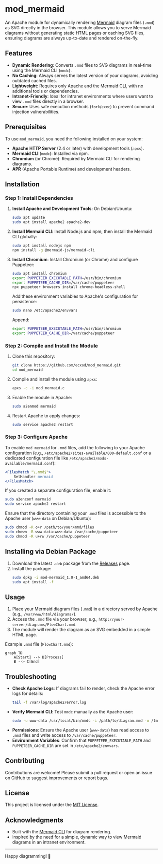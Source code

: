 # mod_mermaid

An Apache module for dynamically rendering [Mermaid](https://mermaid-js.github.io/mermaid/) diagram files (`.mmd`) as SVG directly in the browser. This module allows you to serve Mermaid diagrams without generating static HTML pages or caching SVG files, ensuring diagrams are always up-to-date and rendered on-the-fly.

## Features
- **Dynamic Rendering**: Converts `.mmd` files to SVG diagrams in real-time using the Mermaid CLI (`mmdc`).
- **No Caching**: Always serves the latest version of your diagrams, avoiding outdated cached files.
- **Lightweight**: Requires only Apache and the Mermaid CLI, with no additional tools or dependencies.
- **Intranet-Friendly**: Ideal for intranet environments where users want to view `.mmd` files directly in a browser.
- **Secure**: Uses safe execution methods (`fork`/`exec`) to prevent command injection vulnerabilities.

## Prerequisites
To use `mod_mermaid`, you need the following installed on your system:
- **Apache HTTP Server** (2.4 or later) with development tools (`apxs`).
- **Mermaid CLI** (`mmdc`): Installed via npm.
- **Chromium** (or Chrome): Required by Mermaid CLI for rendering diagrams.
- **APR** (Apache Portable Runtime) and development headers.

## Installation

### Step 1: Install Dependencies
1. **Install Apache and Development Tools**:
   On Debian/Ubuntu:
   ```bash
   sudo apt update
   sudo apt install apache2 apache2-dev
   ```

2. **Install Mermaid CLI**:
   Install Node.js and npm, then install the Mermaid CLI globally:
   ```bash
   sudo apt install nodejs npm
   npm install -g @mermaid-js/mermaid-cli
   ```

3. **Install Chromium**:
   Install Chromium (or Chrome) and configure Puppeteer:
   ```bash
   sudo apt install chromium
   export PUPPETEER_EXECUTABLE_PATH=/usr/bin/chromium
   export PUPPETEER_CACHE_DIR=/var/cache/puppeteer
   npx puppeteer browsers install chrome-headless-shell
   ```

   Add these environment variables to Apache's configuration for persistence:
   ```bash
   sudo nano /etc/apache2/envvars
   ```
   Append:
   ```bash
   export PUPPETEER_EXECUTABLE_PATH=/usr/bin/chromium
   export PUPPETEER_CACHE_DIR=/var/cache/puppeteer
   ```

### Step 2: Compile and Install the Module
1. Clone this repository:
   ```bash
   git clone https://github.com/ecxod/mod_mermaid.git
   cd mod_mermaid
   ```

2. Compile and install the module using `apxs`:
   ```bash
   apxs -c -i mod_mermaid.c
   ```

3. Enable the module in Apache:
   ```bash
   sudo a2enmod mermaid
   ```

4. Restart Apache to apply changes:
   ```bash
   sudo service apache2 restart
   ```

### Step 3: Configure Apache
To enable `mod_mermaid` for `.mmd` files, add the following to your Apache configuration (e.g., `/etc/apache2/sites-available/000-default.conf` or a dedicated configuration file like `/etc/apache2/mods-available/mermaid.conf`):

```apache
<FilesMatch "\.mmd$">
    SetHandler mermaid
</FilesMatch>
```

If you created a separate configuration file, enable it:
```bash
sudo a2enconf mermaid
sudo service apache2 restart
```

Ensure that the directory containing your `.mmd` files is accessible to the Apache user (`www-data` on Debian/Ubuntu):
```bash
sudo chmod -R o+r /path/to/your/mmd/files
sudo chown -R www-data:www-data /var/cache/puppeteer
sudo chmod -R u+rw /var/cache/puppeteer
```

## Installing via Debian Package
1. Download the latest `.deb` package from the [Releases](https://github.com/ecxod/mod_mermaid/releases) page.
2. Install the package:
   ```bash
   sudo dpkg -i mod-mermaid_1.0-1_amd64.deb
   sudo apt install -f

## Usage
1. Place your Mermaid diagram files (`.mmd`) in a directory served by Apache (e.g., `/var/www/html/diagrams/`).
2. Access the `.mmd` file via your browser, e.g., `http://your-server/diagrams/FlowChart.mmd`.
3. The module will render the diagram as an SVG embedded in a simple HTML page.

Example `.mmd` file (`FlowChart.mmd`):
```mermaid
graph TD
    A[Start] --> B[Process]
    B --> C[End]
```

## Troubleshooting
- **Check Apache Logs**: If diagrams fail to render, check the Apache error logs for details:
  ```bash
  tail -f /var/log/apache2/error.log
  ```
- **Verify Mermaid CLI**: Test `mmdc` manually as the Apache user:
  ```bash
  sudo -u www-data /usr/local/bin/mmdc -i /path/to/diagram.mmd -o /tmp/test.svg
  ```
- **Permissions**: Ensure the Apache user (`www-data`) has read access to `.mmd` files and write access to `/var/cache/puppeteer`.
- **Environment Variables**: Confirm that `PUPPETEER_EXECUTABLE_PATH` and `PUPPETEER_CACHE_DIR` are set in `/etc/apache2/envvars`.

## Contributing
Contributions are welcome! Please submit a pull request or open an issue on GitHub to suggest improvements or report bugs.

## License
This project is licensed under the [MIT License](LICENSE).

## Acknowledgments
- Built with the [Mermaid CLI](https://github.com/mermaid-js/mermaid-cli) for diagram rendering.
- Inspired by the need for a simple, dynamic way to view Mermaid diagrams in an intranet environment.

---

Happy diagramming! 🚀